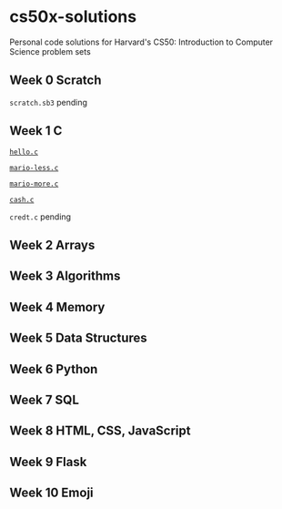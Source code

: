 # cs50x-solutions
Personal code solutions for Harvard's CS50: Introduction to Computer Science problem sets

## Week 0 Scratch  

``scratch.sb3`` pending

## Week 1 C  

[``hello.c``](https://cs50.harvard.edu/x/2022/psets/1/hello/)

[``mario-less.c``](https://cs50.harvard.edu/x/2022/psets/1/mario/less/)

[``mario-more.c``](https://cs50.harvard.edu/x/2022/psets/1/mario/more/) 

[``cash.c``](https://cs50.harvard.edu/x/2022/psets/1/cash/) 

``credt.c`` pending

## Week 2 Arrays  
## Week 3 Algorithms  
## Week 4 Memory  
## Week 5 Data Structures  
## Week 6 Python  
## Week 7 SQL  
## Week 8 HTML, CSS, JavaScript  
## Week 9 Flask  
## Week 10 Emoji  
